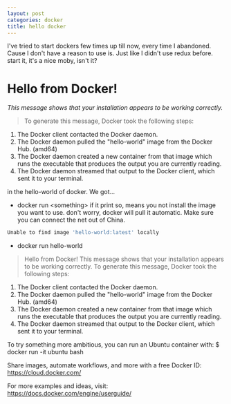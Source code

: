 ```yaml
---
layout: post
categories: docker
title: hello docker
---
```


I've tried to start dockers few times up till now, every time I abandoned. Cause I don't have a reason to use is. Just like I didn't use redux before. start it, it's a nice moby, isn't it?

# Hello from Docker!

_This message shows that your installation appears to be working correctly._
> To generate this message, Docker took the following steps:
 1. The Docker client contacted the Docker daemon.
 2. The Docker daemon pulled the "hello-world" image from the Docker Hub.
    (amd64)
 3. The Docker daemon created a new container from that image which runs the
    executable that produces the output you are currently reading.
 4. The Docker daemon streamed that output to the Docker client, which sent it
    to your terminal.
    

in the hello-world of docker. We got...

+ docker run \<something\>
if it print so, means you not install the image you want to use. don't worry, docker will pull it automatic. Make sure you can connect the net out of China.

```bash
Unable to find image 'hello-world:latest' locally
```

+ docker run hello-world

> Hello from Docker!
This message shows that your installation appears to be working correctly.
To generate this message, Docker took the following steps:
 1. The Docker client contacted the Docker daemon.
 2. The Docker daemon pulled the "hello-world" image from the Docker Hub.
    (amd64)
 3. The Docker daemon created a new container from that image which runs the
    executable that produces the output you are currently reading.
 4. The Docker daemon streamed that output to the Docker client, which sent it
    to your terminal.

To try something more ambitious, you can run an Ubuntu container with:
 $ docker run -it ubuntu bash

Share images, automate workflows, and more with a free Docker ID:
 https://cloud.docker.com/

For more examples and ideas, visit:
 https://docs.docker.com/engine/userguide/
